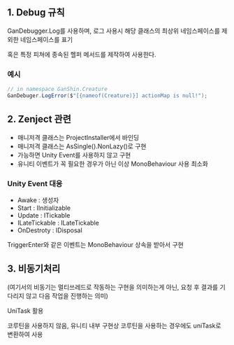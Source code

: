 
## 1. Debug 규칙

GanDebugger.Log를 사용하며, 로그 사용시 해당 클래스의 최상위 네임스페이스를 제외한 네임스페이스를 표기

혹은 특정 피쳐에 종속된 헬퍼 메서드를 제작하여 사용한다.

### 예시


```C#
// in namespace GanShin.Creature
GanDebuger.LogError($"[{nameof(Creature)}] actionMap is null!");
```

## 2. Zenject 관련

- 매니저격 클래스는 ProjectInstaller에서 바인딩
- 매니저격 클래스는 AsSingle().NonLazy()로 구현
- 가능하면 Unity Event를 사용하지 않고 구현
- 유니티 이벤트가 꼭 필요한 경우가 아닌 이상 MonoBehaviour 사용 최소화

### Unity Event 대응

- Awake : 생성자
- Start : IInitializable
- Update : ITickable
- ILateTickable : ILateTickable
- OnDestroty : IDisposal

TriggerEnter와 같은 이벤트는 MonoBehaviour 상속을 받아서 구현

## 3. 비동기처리

(여기서의 비동기는 멀티쓰레드로 작동하는 구현을 의미하는게 아닌, 요청 후 결과를 기다리지 않고 다음 작업을 진행하는 의미)

UniTask 활용

코루틴을 사용하지 않음, 유니티 내부 구현상 코루틴을 사용하는 경우에도 uniTask로 변환하여 사용
